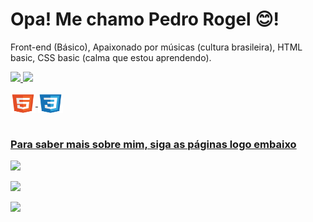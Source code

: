 <h1>Opa! Me chamo Pedro Rogel 😊!</h1>
<p>Front-end (Básico), Apaixonado por músicas (cultura brasileira), HTML basic, CSS basic (calma que estou aprendendo).</p>

<div>
   <a href="https://github.com/pedro-rogel">
   <img height="180em" src="https://github-readme-stats.vercel.app/api?username=pedro-rogel&show_icons=true&theme=tokyonight&include_all_commits=true&count_private=true"/>
   <img height="180em" src="https://github-readme-stats.vercel.app/api/top-langs/?username=pedro-rogel&layout=compact&langs_count=6&theme=tokyonight"/>

</div>
<div style="display: inline_block"><br>
  <img align="center" alt="HTML" height="30" width="40" src="https://raw.githubusercontent.com/devicons/devicon/master/icons/html5/html5-original.svg">
  <img align="center" alt="CSS" height="30" width="40" src="https://raw.githubusercontent.com/devicons/devicon/master/icons/css3/css3-original.svg">
</div>
 
 <br>
 
  ### Para saber mais sobre mim, siga as páginas logo embaixo
 
<div> 
  <!--youtube aqui em baixo-->
   <a href="https://www.youtube.com/@PedroRogel./about"><img target="_blank"  src="https://img.shields.io/badge/YouTube-FF0000?style=for-the-badge&logo=youtube&logoColor=white"></a>
 
  <!--instagram aqui em baixo-->
  <a href="https://www.instagram.com/_pedrorogel_/"> <img target="_blank" src="https://img.shields.io/badge/-Instagram-%23E4405F?style=for-the-badge&logo=instagram&logoColor=white"></a>
 

  <!--linkedin aqui em baixo-->
  <a  href="linkedin.com/in/pedro-henrique-395b67272"><img target="_blank"  src="https://img.shields.io/badge/-LinkedIn-%230077B5?style=for-the-badge&logo=linkedin&logoColor=white"></a> 
 
 

</div>








































